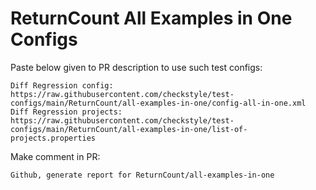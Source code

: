 # ReturnCount All Examples in One Configs
Paste below given to PR description to use such test configs:
```
Diff Regression config: https://raw.githubusercontent.com/checkstyle/test-configs/main/ReturnCount/all-examples-in-one/config-all-in-one.xml
Diff Regression projects: https://raw.githubusercontent.com/checkstyle/test-configs/main/ReturnCount/all-examples-in-one/list-of-projects.properties
```
Make comment in PR:
```
Github, generate report for ReturnCount/all-examples-in-one
```
